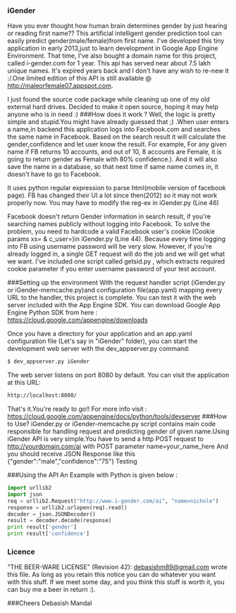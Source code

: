 ### iGender
Have you ever thought how human brain determines gender by just hearing or reading first name?? This artificial intelligent gender prediction tool can easily predict gender(male/female)from first name. I've developed this tiny application in early 2013,just to learn development in Google App Engine Environment. That time, I've also bought a domain name for this project, called i-gender.com for 1 year. This api has served near about 7.5 lakh unique names. It's expired years back and I don't have any wish to re-new it :/.One limited edition of this API is still available @ http://maleorfemale07.appspot.com. 

I just found the source code package while cleaning up one of my old external hard drives. Decided to make it open source, hoping it may help anyone who is in need :)
###How does it work ?
Well, the logic is pretty simple and stupid.You might have already guessed that ;) .When user enters a name,in backend this application logs into Facebook.com and searches the same name in Facebook. Based on the search result it will calculate the gender,confidence and let user know the result. For example, For any given name if FB returns 10 accounts, and out of 10, 8 accounts are Female, it is going to return gender as Female with 80% confidence.). And it will also save the name in a database, so that next time if same name comes in, it doesn't have to go to Facebook.

It uses python regular expression to parse html(mobile version of facebook page). FB has changed their UI a lot since then(2012) so it may not work properly now. You may have to modify the reg-ex in iGender.py (Line 46)

Facebook doesn't return Gender information in search result, if you're searching names publicly without logging into Facebook. To solve the problem, you need to hardcode a valid Facebook user's cookie (Cookie params xs= & c_user=)in iGender.py (Line 44). Because every time logging into FB using username password will be very slow. However, if you're already logged in, a single GET request will do the job and we will get what we want. I've included one script called getsid.py , which extracts required cookie parameter if you enter username password of your test account.

###Setting up the environment
With the request handler script (iGender.py or iGender-memcache.py)and configuration file(app.yaml) mapping every URL to the handler, this project is complete. You can test it with the web server included with the App Engine SDK. You can download Google App Engine Python SDK from here : https://cloud.google.com/appengine/downloads

Once you have a directory for your application and an app.yaml configuration file (Let's say in "iGender" folder), you can start the development web server with the dev_appserver.py command:

```sh
$ dev_appserver.py iGender
```
The web server listens on port 8080 by default. You can visit the application at this URL: 
```sh
http://localhost:8080/
```
That's it.You're ready to go!!
For more info visit : https://cloud.google.com/appengine/docs/python/tools/devserver
###How to Use?
iGender.py or iGender-memcache.py script contains main code responsible for handling request and predicting gender of given name.Using iGender API is very simple.You have to send a http POST request to http://yourdomain.com/ai with POST parameter name=your_name_here
And you should receive JSON Response like this {"gender":"male","confidence":"75"}
Testing 

###Using the API
An Example with Python is given below :
```py
import urllib2
import json
req = urllib2.Request("http://www.i-gender.com/ai", "name=nichole")
response = urllib2.urlopen(req).read()
decoder = json.JSONDecoder()
result = decoder.decode(response)
print result['gender']
print result['confidence']
```
### Licence
"THE BEER-WARE LICENSE" (Revision 42): <debasishm89@gmail.com> wrote this file. As long as you retain this notice you can do whatever you want with this stuff. If we meet some day, and you think this stuff is worth it, you can buy me a beer in return :).

###Cheers
Debasish Mandal
